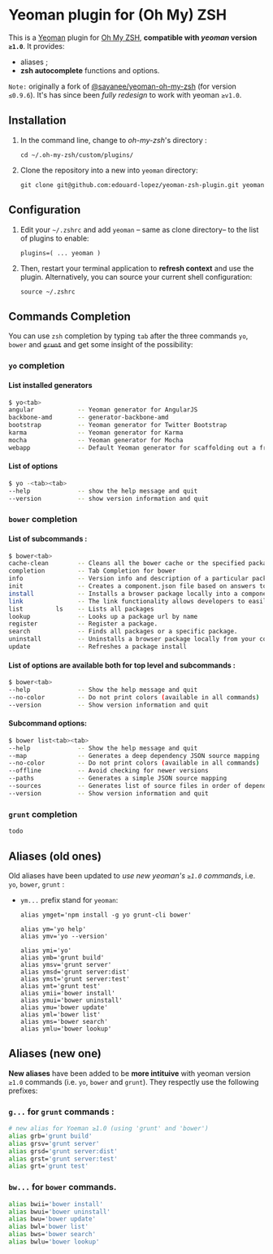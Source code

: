 # Yeoman plugin for (Oh My) ZSH

This is a [Yeoman](http://yeoman.io/) plugin for [Oh My ZSH](https://github.com/robbyrussell/oh-my-zsh), **compatible with _yeoman_ version `≥1.0`**. It provides:
* aliases ;
* **zsh autocomplete** functions and options.

`Note:` originally a fork of [@sayanee/yeoman-oh-my-zsh](sayanee/yeoman-oh-my-zsh) (for version `≤0.9.6`). It's has since been _fully redesign_ to work with yeoman `≥v1.0`.

## Installation

1. In the command line, change to _oh-my-zsh_'s directory :

    ```
    cd ~/.oh-my-zsh/custom/plugins/
    ```
2. Clone the repository into a new into `yeoman` directory:

    ```
    git clone git@github.com:edouard-lopez/yeoman-zsh-plugin.git yeoman
    ```

## Configuration

1. Edit your `~/.zshrc` and add `yeoman` – same as clone directory– to the list of plugins to enable:

    ```
    plugins=( ... yeoman )
    ```

2. Then, restart your terminal application to **refresh context** and use the plugin. Alternatively, you can source your current shell configuration:

    ```
    source ~/.zshrc
    ```

## Commands Completion

You can use `zsh` completion by typing `tab` after the three commands `yo`, `bower` and ~~`grunt`~~ and get some insight of the possibility:

### `yo` completion

#### List installed generators

```bash
$ yo<tab>
angular            -- Yeoman generator for AngularJS
backbone-amd       -- generator-backbone-amd
bootstrap          -- Yeoman generator for Twitter Bootstrap
karma              -- Yeoman generator for Karma
mocha              -- Yeoman generator for Mocha
webapp             -- Default Yeoman generator for scaffolding out a front-end web app
```

#### List of options

```bash
$ yo -<tab><tab>
--help             -- show the help message and quit
--version          -- show version information and quit
```

### `bower` completion

#### List of subcommands :

```bash
$ bower<tab>
cache-clean        -- Cleans all the bower cache or the specified packages cache
completion         -- Tab Completion for bower
info               -- Version info and description of a particular package.
init               -- Creates a component.json file based on answers to questions
install            -- Installs a browser package locally into a components directory
link               -- The link functionality allows developers to easily test their packages. Linking is a two-step process.
list         ls    -- Lists all packages
lookup             -- Looks up a package url by name
register           -- Register a package.
search             -- Finds all packages or a specific package.
uninstall          -- Uninstalls a browser package locally from your components directory
update             -- Refreshes a package install
```

#### List of options are available both for top level and subcommands :

```bash
$ bower<tab>
--help             -- Show the help message and quit
--no-color         -- Do not print colors (available in all commands)
--version          -- Show version information and quit
```

#### Subcommand options:

```bash
$ bower list<tab><tab>
--help             -- Show the help message and quit
--map              -- Generates a deep dependency JSON source mapping
--no-color         -- Do not print colors (available in all commands)
--offline          -- Avoid checking for newer versions
--paths            -- Generates a simple JSON source mapping
--sources          -- Generates list of source files in order of dependency
--version          -- Show version information and quit
```

### `grunt` completion

    todo

## Aliases (old ones)

Old aliases have been updated to *use new yeoman's `≥1.0` commands*, i.e. `yo`, `bower`, `grunt` :

* `ym...` prefix stand for `yeoman`:

    ```
    alias ymget='npm install -g yo grunt-cli bower'

    alias ym='yo help'
    alias ymv='yo --version'

    alias ymi='yo'
    alias ymb='grunt build'
    alias ymsv='grunt server'
    alias ymsd='grunt server:dist'
    alias ymst='grunt server:test'
    alias ymt='grunt test'
    alias ymii='bower install'
    alias ymui='bower uninstall'
    alias ymu='bower update'
    alias yml='bower list'
    alias yms='bower search'
    alias ymlu='bower lookup'
    ```

## Aliases (new one)

**New aliases**  have been added to be **more intituive** with yeoman version `≥1.0` commands (i.e. `yo`, `bower` and `grunt`). They respectly use the following prefixes:

### `g...` for `grunt` commands :

```bash
# new alias for Yoeman ≥1.0 (using 'grunt' and 'bower')
alias grb='grunt build'
alias grsv='grunt server'
alias grsd='grunt server:dist'
alias grst='grunt server:test'
alias grt='grunt test'
```

### `bw...` for `bower` commands.

```bash
alias bwii='bower install'
alias bwui='bower uninstall'
alias bwu='bower update'
alias bwl='bower list'
alias bws='bower search'
alias bwlu='bower lookup'
```
